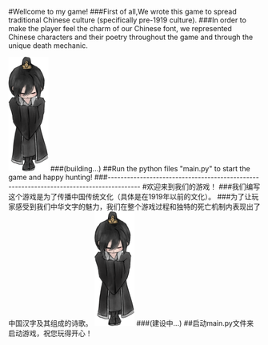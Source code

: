 #Wellcome to my game!
###First of all,We wrote this game to spread traditional Chinese culture (specifically pre-1919 culture). 
###In order to make the player feel the charm of our Chinese font, we represented Chinese characters and their poetry throughout the game and through the unique death mechanic.

![Image text](./马里奥游戏/resource/graphics/boyu_day_normal_5.png)
###(building...)
##Run the python files "main.py" to start the game and happy hunting!
###----------------------------------------------------------------------------------------
#欢迎来到我们的游戏！
###我们编写这个游戏是为了传播中国传统文化（具体是在1919年以前的文化）。
###为了让玩家感受到我们中华文字的魅力，我们在整个游戏过程和独特的死亡机制内表现出了中国汉字及其组成的诗歌。
![Image text](./马里奥游戏/resource/graphics/boyu_day_normal_5.png)
###(建设中...)
##启动main.py文件来启动游戏，祝您玩得开心！